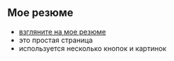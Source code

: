 ## Мое резюме

- [взгляните на мое резюме](https://beliasau.github.io/my_cv) 
- это простая страница
- используется несколько кнопок и картинок
